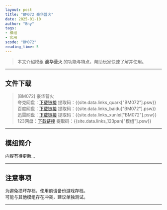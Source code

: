 ```yaml
---
layout: post
title: "BM072 豪华营火"
date: 2025-01-10
author: "Bny"
tags: 
- 模组
- 实用
scode: "BM072"
reading_time: 5
---
```


> 本文介绍模组 **豪华营火** 的功能与特点，帮助玩家快速了解并使用。

---

## 文件下载

> [BM072] 豪华营火  
夸克网盘：[下载链接]({{site.data.links_quark["BM072"].url}}) 提取码：{{site.data.links_quark["BM072"].psw}}  
百度网盘：[下载链接]({{site.data.links_baidu["BM072"].url}}) 提取码：{{site.data.links_baidu["BM072"].psw}}  
迅雷网盘：[下载链接]({{site.data.links_xunlei["BM072"].url}}) 提取码：{{site.data.links_xunlei["BM072"].psw}}  
123网盘：[下载链接]({{site.data.links_123pan["模组"].url}}) 提取码：{{site.data.links_123pan["模组"].psw}}  

---

## 模组简介

>  
内容有待更新...  

---

## 注意事项

>  
为避免损坏存档，使用前请备份游戏存档。  
可能与其他模组存在冲突，建议单独测试。  

---

